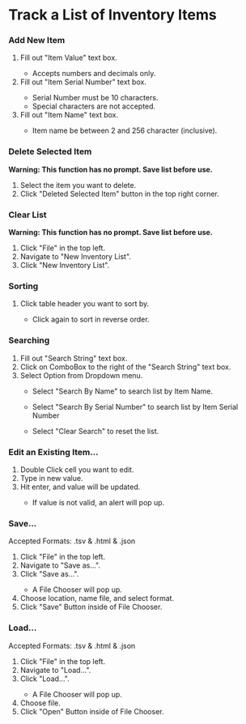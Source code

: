 <h1>Track a List of Inventory Items</h1>

<h3>Add New Item </h3>
<ol>
    <li> Fill out "Item Value" text box.</li>
        <ul><li>Accepts numbers and decimals only.</li></ul>
    <li> Fill out "Item Serial Number" text box.</li>
        <ul>
            <li>Serial Number must be 10 characters.</li>
            <li>Special characters are not accepted.</li>
        </ul>
    <li> Fill out "Item Name" text box.</li>
        <ul><li>Item name be between 2 and 256 character (inclusive).</li></ul>
</ol>
<h3> Delete Selected Item </h3>
<STRONG>Warning: This function has no prompt. Save list before use.</STRONG>
<p>
<ol>
    <li> Select the item you want to delete. </li>
    <li> Click "Deleted Selected Item" button in the top right corner. </li>
</ol>
<h3>Clear List</h3>
<STRONG>Warning: This function has no prompt. Save list before use.</STRONG>
<p>
<ol>
    <li> Click "File" in the top left. </li>
    <li> Navigate to "New Inventory List". </li>
    <li> Click "New Inventory List". </li>
</ol>

<h3>Sorting</h3>
<ol>
    <li> Click table header you want to sort by. </li>
        <ul><li>Click again to sort in reverse order.</li></ul>
</ol>

<h3> Searching</h3>
<ol>
    <li> Fill out "Search String" text box.</li>
    <li> Click on ComboBox to the right of the "Search String" text box.</li>
    <li> Select Option from Dropdown menu.</li>
        <ul><li>Select "Search By Name" to search list by Item Name.</li></ul>
        <ul><li>Select "Search By Serial Number" to search list by Item Serial Number</li></ul>
        <ul>
            <li>Select "Clear Search" to reset the list.</li>
         </ul>
</ol>

<h3>Edit an Existing Item...</h3>
<ol>
    <li> Double Click cell you want to edit. </li>
    <li> Type in new value. </li>
    <li> Hit enter, and value will be updated. </li>
        <ul><li>If value is not valid, an alert will pop up.</li></ul>
</ol>

<h3>Save...</h3>
Accepted Formats: .tsv & .html & .json
<ol>
    <li> Click "File" in the top left. </li>
    <li> Navigate to "Save as...". </li>
    <li> Click "Save as...". </li>
        <ul><li>A File Chooser will pop up.</li></ul>
    <li> Choose location, name file, and select format.</li>
    <li> Click "Save" Button inside of File Chooser.</li>
</ol>

<h3>Load...</h3>
Accepted Formats: .tsv & .html & .json
<ol>
    <li> Click "File" in the top left. </li>
    <li> Navigate to "Load...". </li>
    <li> Click "Load...". </li>
       <ul><li>A File Chooser will pop up.</li></ul>
    <li> Choose file.</li>
    <li> Click "Open" Button inside of File Chooser.</li>
</ol>